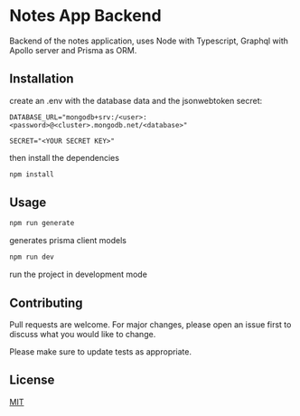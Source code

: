 # Notes App Backend

Backend of the notes application, uses Node with Typescript, Graphql with Apollo server and Prisma as ORM.

## Installation

create an .env with the database data and the jsonwebtoken secret:
```
DATABASE_URL="mongodb+srv:/<user>:<password>@<cluster>.mongodb.net/<database>"
```
```
SECRET="<YOUR SECRET KEY>"
```
then install the dependencies
```bash
npm install
```

## Usage

```bash
npm run generate
```
generates prisma client models

```bash
npm run dev
```
run the project in development mode

## Contributing
Pull requests are welcome. For major changes, please open an issue first to discuss what you would like to change.

Please make sure to update tests as appropriate.

## License
[MIT](https://github.com/ManuelMaciel/notes-app-backend/blob/master/LICENCE)
